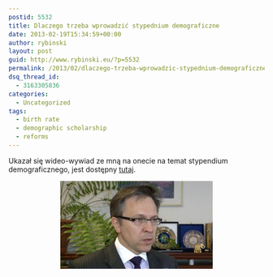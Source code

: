 ```yaml
---
postid: 5532
title: Dlaczego trzeba wprowadzić stypednium demograficzne
date: 2013-02-19T15:34:59+00:00
author: rybinski
layout: post
guid: http://www.rybinski.eu/?p=5532
permalink: /2013/02/dlaczego-trzeba-wprowadzic-stypednium-demograficzne/
dsq_thread_id:
  - 3163305836
categories:
  - Uncategorized
tags:
  - birth rate
  - demographic scholarship
  - reforms
---
```

Ukazał się wideo-wywiad ze mną na onecie na temat stypendium demograficznego, jest dostępny [tutaj](http://biznes.pl/wiadomosci/raporty/,5424114,5171555,342,wideo-detal.html#play).

<p style="text-align: center;">
  <a href="/uploads/2013/02/Wywiad_onet_stypednium_demograficzne.jpg"><img class="size-medium wp-image-5533 aligncenter" title="Wywiad_onet_stypednium_demograficzne" src="/uploads/2013/02/Wywiad_onet_stypednium_demograficzne-300x174.jpg" alt="" width="300" height="174" /></a>
</p>
